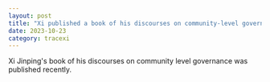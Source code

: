 ```yaml
---
layout: post
title: "Xi published a book of his discourses on community-level governance"
date: 2023-10-23
category: tracexi
---
```


Xi Jinping's book of his discourses on community level governance was published recently.

